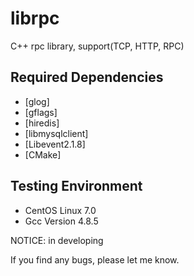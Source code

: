 # librpc

C++ rpc library, support(TCP, HTTP, RPC)

## Required Dependencies
* [glog]
* [gflags]
* [hiredis]
* [libmysqlclient]
* [Libevent2.1.8]
* [CMake]

## Testing Environment
* CentOS Linux 7.0
* Gcc Version 4.8.5

NOTICE: in developing

If you find any bugs, please let me know.
